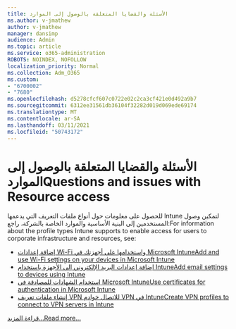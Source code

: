 ```yaml
---
title: الأسئلة والقضايا المتعلقة بالوصول إلى الموارد
ms.author: v-jmathew
author: v-jmathew
manager: dansimp
audience: Admin
ms.topic: article
ms.service: o365-administration
ROBOTS: NOINDEX, NOFOLLOW
localization_priority: Normal
ms.collection: Adm_O365
ms.custom:
- "6700002"
- "7680"
ms.openlocfilehash: d5278cfcf607c0722e02c2ca3cf421e0d492a9b7
ms.sourcegitcommit: 6312ee31561db36104f32282d019d069ede69174
ms.translationtype: MT
ms.contentlocale: ar-SA
ms.lasthandoff: 03/11/2021
ms.locfileid: "50743172"
---
```

# <a name="questions-and-issues-with-resource-access"></a><span data-ttu-id="597ea-102">الأسئلة والقضايا المتعلقة بالوصول إلى الموارد</span><span class="sxs-lookup"><span data-stu-id="597ea-102">Questions and issues with Resource access</span></span>

<span data-ttu-id="597ea-103">للحصول على معلومات حول أنواع ملفات التعريف التي يدعمها Intune لتمكين وصول المستخدمين إلى البنية الأساسية والموارد الخاصة بالشركة، راجع:</span><span class="sxs-lookup"><span data-stu-id="597ea-103">For information about the profile types Intune supports to enable access for users to corporate infrastructure and resources, see:</span></span>

- [<span data-ttu-id="597ea-104">إضافة إعدادات Wi-Fi واستخدامها على أجهزتك في Microsoft Intune</span><span class="sxs-lookup"><span data-stu-id="597ea-104">Add and use Wi-Fi settings on your devices in Microsoft Intune</span></span>](https://docs.microsoft.com/mem/intune/configuration/wi-fi-settings-configure)
- [<span data-ttu-id="597ea-105">إضافة إعدادات البريد الإلكتروني إلى الأجهزة باستخدام Intune</span><span class="sxs-lookup"><span data-stu-id="597ea-105">Add email settings to devices using Intune</span></span>](https://docs.microsoft.com/mem/intune/configuration/email-settings-configure)
- [<span data-ttu-id="597ea-106">استخدام الشهادات للمصادقة في Microsoft Intune</span><span class="sxs-lookup"><span data-stu-id="597ea-106">Use certificates for authentication in Microsoft Intune</span></span>](https://docs.microsoft.com/mem/intune/protect/certificates-configure)
- [<span data-ttu-id="597ea-107">إنشاء ملفات تعريف VPN للاتصال خوادم VPN في Intune</span><span class="sxs-lookup"><span data-stu-id="597ea-107">Create VPN profiles to connect to VPN servers in Intune</span></span>](https://docs.microsoft.com/mem/intune/configuration/vpn-settings-configure)

[<span data-ttu-id="597ea-108">قراءة المزيد...</span><span class="sxs-lookup"><span data-stu-id="597ea-108">Read more...</span></span>](https://docs.microsoft.com/mem/intune/configuration/device-profile-troubleshoot)

